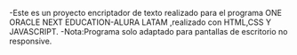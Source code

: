 -Este es un proyecto encriptador de texto realizado para el programa ONE ORACLE NEXT EDUCATION-ALURA LATAM ,realizado con HTML,CSS Y JAVASCRIPT.
-Nota:Programa solo adaptado  para pantallas de escritorio no responsive.
